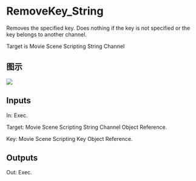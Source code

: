 # RemoveKey_String

Removes the specified key. Does nothing if the key is not specified or the key belongs to another channel.

Target is Movie Scene Scripting String Channel

## 图示

![]($-20221218-20502070.png)

## Inputs

In: Exec.

Target: Movie Scene Scripting String Channel Object Reference.

Key: Movie Scene Scripting Key Object Reference.  

## Outputs

Out: Exec.

